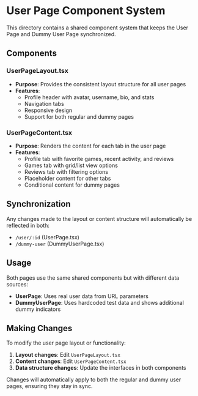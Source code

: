 # User Page Component System

This directory contains a shared component system that keeps the User Page and Dummy User Page synchronized.

## Components

### UserPageLayout.tsx
- **Purpose**: Provides the consistent layout structure for all user pages
- **Features**: 
  - Profile header with avatar, username, bio, and stats
  - Navigation tabs
  - Responsive design
  - Support for both regular and dummy pages

### UserPageContent.tsx
- **Purpose**: Renders the content for each tab in the user page
- **Features**:
  - Profile tab with favorite games, recent activity, and reviews
  - Games tab with grid/list view options
  - Reviews tab with filtering options
  - Placeholder content for other tabs
  - Conditional content for dummy pages

## Synchronization

Any changes made to the layout or content structure will automatically be reflected in both:
- `/user/:id` (UserPage.tsx)
- `/dummy-user` (DummyUserPage.tsx)

## Usage

Both pages use the same shared components but with different data sources:
- **UserPage**: Uses real user data from URL parameters
- **DummyUserPage**: Uses hardcoded test data and shows additional dummy indicators

## Making Changes

To modify the user page layout or functionality:

1. **Layout changes**: Edit `UserPageLayout.tsx`
2. **Content changes**: Edit `UserPageContent.tsx`
3. **Data structure changes**: Update the interfaces in both components

Changes will automatically apply to both the regular and dummy user pages, ensuring they stay in sync.